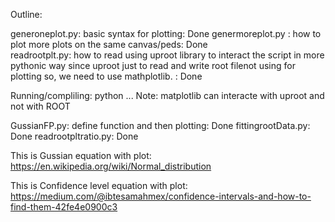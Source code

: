 Outline:

generoneplot.py: basic syntax for plotting: Done 
genermoreplot.py : how to plot more plots on the same canvas/peds: Done  
readrootplt.py: how to read using uproot library to interact the script in more pythonic way since uproot just to read and write root filenot using for plotting so, we need to use mathplotlib. : Done

Running/compliling: python ...
Note: matplotlib can interacte with uproot and not with ROOT

GussianFP.py: define function and then plotting: Done
fittingrootData.py: Done
readrootpltratio.py: Done







This is Gussian equation with plot:
https://en.wikipedia.org/wiki/Normal_distribution



This is Confidence level equation with plot:
https://medium.com/@ibtesamahmex/confidence-intervals-and-how-to-find-them-42fe4e0900c3